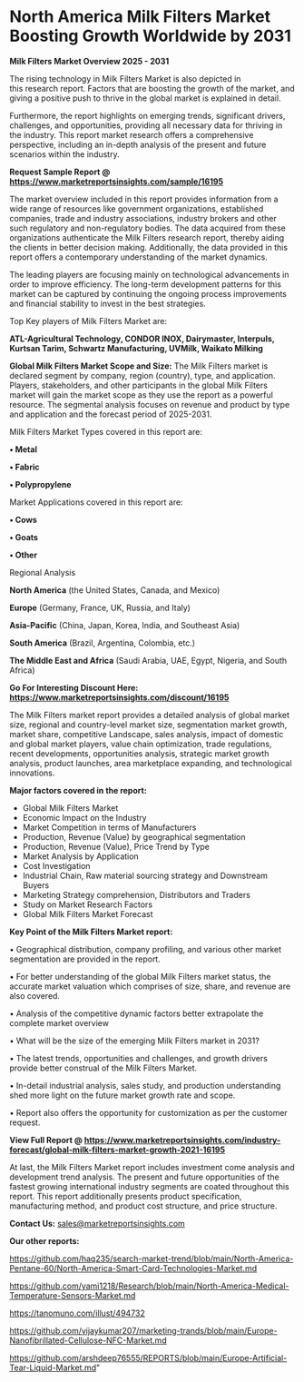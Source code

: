 # North America Milk Filters Market Boosting Growth Worldwide by 2031

<Strong> Milk Filters Market Overview 2025 - 2031</strong>

The rising technology in Milk Filters Market is also depicted in this research report. Factors that are boosting the growth of the market, and giving a positive push to thrive in the global market is explained in detail.

Furthermore, the report highlights on emerging trends, significant drivers, challenges, and opportunities, providing all necessary data for thriving in the industry. This report market research offers a comprehensive perspective, including an in-depth analysis of the present and future scenarios within the industry.

<strong>Request Sample Report @ <a href=https://www.marketreportsinsights.com/sample/16195>https://www.marketreportsinsights.com/sample/16195</a></strong>

The market overview included in this report provides information from a wide range of resources like government organizations, established companies, trade and industry associations, industry brokers and other such regulatory and non-regulatory bodies. The data acquired from these organizations authenticate the Milk Filters research report, thereby aiding the clients in better decision making. Additionally, the data provided in this report offers a contemporary understanding of the market dynamics.

The leading players are focusing mainly on technological advancements in order to improve efficiency. The long-term development patterns for this market can be captured by continuing the ongoing process improvements and financial stability to invest in the best strategies.

Top Key players of Milk Filters Market are:

<strong>ATL-Agricultural Technology, CONDOR INOX, Dairymaster, Interpuls, Kurtsan Tarim, Schwartz Manufacturing, UVMilk, Waikato Milking</strong>

<strong><b>Global Milk Filters Market Scope and Size:</b></strong>
The Milk Filters market is declared segment by company, region (country), type, and application. Players, stakeholders, and other participants in the global Milk Filters market will gain the market scope as they use the report as a powerful resource. The segmental analysis focuses on revenue and product by type and application and the forecast period of 2025-2031.

Milk Filters Market Types covered in this report are:

<strong>• Metal

• Fabric

• Polypropylene</strong>

Market Applications covered in this report are:

<strong>• Cows

• Goats

• Other</strong> 

Regional Analysis

<strong>North America</strong> (the United States, Canada, and Mexico)

<strong>Europe</strong> (Germany, France, UK, Russia, and Italy)

<strong>Asia-Pacific</strong> (China, Japan, Korea, India, and Southeast Asia)

<strong>South America</strong> (Brazil, Argentina, Colombia, etc.)

<strong>The Middle East and Africa</strong> (Saudi Arabia, UAE, Egypt, Nigeria, and South Africa)

<strong>Go For Interesting Discount Here: <a href=https://www.marketreportsinsights.com/discount/16195>https://www.marketreportsinsights.com/discount/16195</a></strong>

The Milk Filters market report provides a detailed analysis of global market size, regional and country-level market size, segmentation market growth, market share, competitive Landscape, sales analysis, impact of domestic and global market players, value chain optimization, trade regulations, recent developments, opportunities analysis, strategic market growth analysis, product launches, area marketplace expanding, and technological innovations.

<strong><b>Major factors covered in the report:</b></strong>
<ul>
  <li>Global Milk Filters Market </li>
  <li>Economic Impact on the Industry</li>
  <li>Market Competition in terms of Manufacturers</li>
  <li>Production, Revenue (Value) by geographical segmentation</li>
  <li>Production, Revenue (Value), Price Trend by Type</li>
  <li>Market Analysis by Application</li>
  <li>Cost Investigation</li>
  <li>Industrial Chain, Raw material sourcing strategy and Downstream Buyers</li>
  <li>Marketing Strategy comprehension, Distributors and Traders</li>
  <li>Study on Market Research Factors</li>
  <li>Global Milk Filters Market Forecast</li>
</ul>

<strong><b>Key Point of the Milk Filters Market report:</b></strong>

• Geographical distribution, company profiling, and various other market segmentation are provided in the report.

• For better understanding of the global Milk Filters market status, the accurate market valuation which comprises of size, share, and revenue are also covered.

• Analysis of the competitive dynamic factors better extrapolate the complete market overview

• What will be the size of the emerging Milk Filters market in 2031?

• The latest trends, opportunities and challenges, and growth drivers provide better construal of the Milk Filters Market.

• In-detail industrial analysis, sales study, and production understanding shed more light on the future market growth rate and scope.

• Report also offers the opportunity for customization as per the customer request.

<strong><b>View Full Report @ <a href=https://www.marketreportsinsights.com/industry-forecast/global-milk-filters-market-growth-2021-16195>https://www.marketreportsinsights.com/industry-forecast/global-milk-filters-market-growth-2021-16195</a></b></strong>


At last, the Milk Filters Market report includes investment come analysis and development trend analysis. The present and future opportunities of the fastest growing international industry segments are coated throughout this report. This report additionally presents product specification, manufacturing method, and product cost structure, and price structure.

<strong>Contact Us:</strong>
sales@marketreportsinsights.com

<strong>Our other reports:</strong>

<a href=https://github.com/haq235/search-market-trend/blob/main/North-America-Pentane-60/North-America-Smart-Card-Technologies-Market.md>https://github.com/haq235/search-market-trend/blob/main/North-America-Pentane-60/North-America-Smart-Card-Technologies-Market.md</a>

<a href=https://github.com/yami1218/Research/blob/main/North-America-Medical-Temperature-Sensors-Market.md>https://github.com/yami1218/Research/blob/main/North-America-Medical-Temperature-Sensors-Market.md</a>

<a href=https://tanomuno.com/illust/494732>https://tanomuno.com/illust/494732</a>

<a href=https://github.com/vijaykumar207/marketing-trands/blob/main/Europe-Nanofibrillated-Cellulose-NFC-Market.md>https://github.com/vijaykumar207/marketing-trands/blob/main/Europe-Nanofibrillated-Cellulose-NFC-Market.md</a>

<a href=https://github.com/arshdeep76555/REPORTS/blob/main/Europe-Artificial-Tear-Liquid-Market.md>https://github.com/arshdeep76555/REPORTS/blob/main/Europe-Artificial-Tear-Liquid-Market.md</a>"
